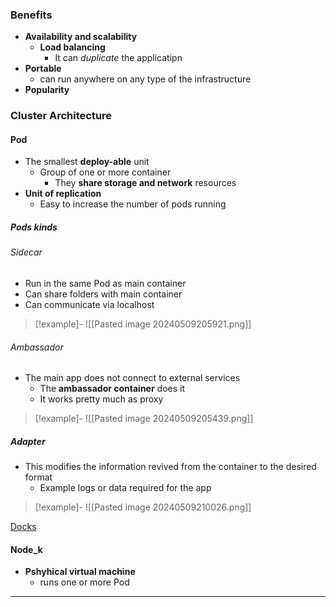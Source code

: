 ### Benefits
- **Availability and scalability**
	-  **Load balancing**
		- It can *duplicate* the applicatipn  
- **Portable**
	- can run anywhere on any type of the infrastructure
- **Popularity**


### Cluster Architecture

#### Pod 
- The smallest **deploy-able** unit 
	- Group of one or more container
		- They **share storage and network** resources
- **Unit of replication**
	- Easy to increase the number of pods running

##### Pods kinds
######  Sidecar 
- Run in the same Pod as main container 
- Can share folders with main container 
- Can communicate via localhost 
>[!example]-
>![[Pasted image 20240509205921.png]]
######  Ambassador

- The  main app does not connect to external services 
	- The **ambassador container** does it 
	- It works pretty much as proxy 

>[!example]-
>![[Pasted image 20240509205439.png]]

##### Adapter
- This modifies the information revived from the container to the desired format 
	- Example logs  or data required for the  app

>[!example]-
>![[Pasted image 20240509210026.png]]

[Docks](https://raghavramesh.github.io/posts/kubernetes-multi-container-patterns/)



#### Node_k
- **Pshyhical virtual machine**
	- runs one or more Pod 


--- 
